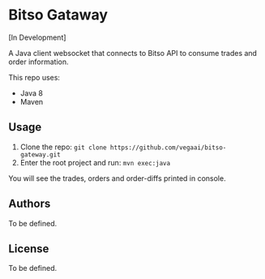 # Bitso Gataway

[In Development]

A Java client websocket that connects to Bitso API to consume
trades and order information.

This repo uses:
* Java 8
* Maven
 

## Usage

1. Clone the repo: `git clone https://github.com/vegaai/bitso-gateway.git`
1. Enter the root project and run: `mvn exec:java`

You will see the trades, orders and order-diffs printed in console.

## Authors
To be defined. 

## License
To be defined. 
